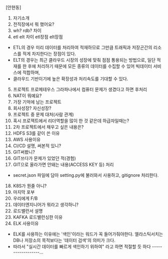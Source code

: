 [안현동]
1. 자기소개
2. 전직장에서 뭐 했어요?
3. wh? rdb? 차이
4. etl elt 차이 etl장점 elt장점
- ETL의 경우 미리 데이터를 처리하여 적재하므로 그만큼 트래픽과 저장곤간의 리소스를 적게 차지한다는 장점이 있다.
- ELT의 경우는 최근 클라우드 시장의 성장에 맞춰 점점 통용되는 방법으로, 일단 적재를 한 후에 처리하기 때문에 모든 종류의 데이터를 수집할 수 있어 빅데이터 서비스에 적합하며,
- 클라우드 기반이기에 높은 확장성과 처리속도를 기대할 수 있다.
5. 프로젝트 프로메테우스 그라파나에서 컴퓨터 문제가 생겼다고 하면 후처리
6. NAT이 뭐예요?
7. 가장 기억에 남는 프로젝트
8. 회사성장? 자신성장?
9. 프로젝트 중 문제 대처(사람 관계)
10. 혹시 프로젝트에서 리더역할을 많이 한 것 같은데 하급자일때는?
11. 2차 프로젝트에서 채우고 싶은 내용은?
12. HDFS S3를 같이 쓴 이유
13. AWS 사용이유
14. CI/CD 설명, 써본적 있니?
15. GIT써봤니?
16. GIT쓰다가 문제가 있었던 적(경험)
17. GIT으로 올라가면 안돼는 내용(ACCESS KEY 등) 처리
- secret.json 파일에 담아 setting.py에 불러와서 사용하고, gitignore 처리한다. 
18. K8S가 뭔줄 아니?
19. 마지막 포부
20. 우리에게 F/B
21. 데이터엔지니어가 뭐라고 생각하니?
22. 로드밸런서 설명
23. KAFKA 로드밸런싱한 이유
24. ELK 사용이유
- ELK를 사용하는 이유에는 '색인'이라는 워드가 꼭 들어가줘야한다. 엘라스틱서치는 DB나 저장소의 목적보다는 '데이터 검색'의 의미가 크다.
- 따라서 "실시간 데이터를 빠르게 색인하기 위하여" 라고 하면 적절할 듯 하다
------------------... 
